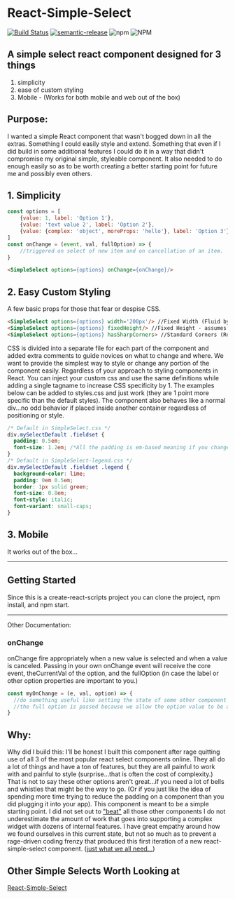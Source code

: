 # React-Simple-Select
[![Build Status](https://travis-ci.com/shaefer/react-simple-select.svg?branch=master)](https://travis-ci.com/shaefer/react-simple-select)
[![semantic-release](https://img.shields.io/badge/%20%20%F0%9F%93%A6%F0%9F%9A%80-semantic--release-e10079.svg)](https://github.com/semantic-release/semantic-release)
![npm](https://img.shields.io/npm/v/react-simple-styleable-select)
![NPM](https://img.shields.io/npm/l/react-simple-styleable-select)
## A simple select react component designed for 3 things
1. simplicity 
2. ease of custom styling 
3. Mobile - (Works for both mobile and web out of the box)

## Purpose:
I wanted a simple React component that wasn't bogged down in all the extras. Something I could easily style and extend. Something that even if I did build in some additional features I could do it in a way that didn't compromise my original simple, styleable component. It also needed to do enough easily so as to be worth creating a better starting point for future me and possibly even others.

## 1. Simplicity
```javascript
const options = [
    {value: 1, label: 'Option 1'},
    {value: 'text value 2', label: 'Option 2'},
    {value: {complex: 'object', moreProps: 'hello'}, label: 'Option 3'}
]
const onChange = (event, val, fullOption) => {
    //triggered on select of new item and on cancellation of an item.
}
```
```html
<SimpleSelect options={options} onChange={onChange}/>
```

## 2. Easy Custom Styling

A few basic props for those that fear or despise CSS.
```html
<SimpleSelect options={options} width='200px'/> //Fixed Width (Fluid by default)
<SimpleSelect options={options} fixedHeight/> //Fixed Height - assumes single line of text with ellipsis (Fluid by default)
<SimpleSelect options={options} hasSharpCorners> //Standard Corners (Rounded by default)
```

CSS is divided into a separate file for each part of the component and added extra comments to guide novices on what to change and where. We want to provide the simplest way to style or change any portion of the component easily. Regardless of your approach to styling components in React.
You can inject your custom css and use the same definitions while adding a single tagname to increase CSS specificity by 1. The examples below can be added to styles.css and just work (they are 1 point more specific than the default styles). The component also behaves like a normal div...no odd behavior if placed inside another container regardless of positioning or style. 
```css
/* Default in SimpleSelect.css */
div.mySelectDefault .fieldset {
  padding: 0.5em;
  font-size: 1.2em; /*All the padding is em-based meaning if you change the font-size first you may find you are happy with the relative padding.*/
}
/* Default in SimpleSelect-legend.css */
div.mySelectDefault .fieldset .legend {
  background-color: lime;
  padding: 0em 0.5em;
  border: 1px solid green;
  font-size: 0.8em;
  font-style: italic;
  font-variant: small-caps;
}
```

## 3. Mobile
It works out of the box...

---

## Getting Started

Since this is a create-react-scripts project you can clone the project, npm install, and npm start.

---

Other Documentation:
### onChange
onChange fire appropriately when a new value is selected and when a value is canceled. Passing in your own onChange event will receive the core event, theCurrentVal of the option, and the fullOption (in case the label or other option properties are important to you.)
```javascript
const myOnChange = (e, val, option) => {
  //do something useful like setting the state of some other component that houses the Select. 
  //the full option is passed because we allow the option value to be a complex object not just a simple text value. 
}
```

## Why:
Why did I build this: I'll be honest I built this component after rage quitting use of all 3 of the most popular react select components online. They all do a lot of things and have a ton of features, but they are all painful to work with and painful to style (surprise...that is often the cost of complexity.) That is not to say these other options aren't great...if you need a lot of bells and whistles that might be the way to go. (Or if you just like the idea of spending more time trying to reduce the padding on a component than you did plugging it into your app). This component is meant to be a simple starting point. I did not set out to ["beat"](https://xkcd.com/844/) all those other components I do not underestimate the amount of work that goes into supporting a complex widget with dozens of internal features. I have great empathy around how we found ourselves in this current state, but not so much as to prevent a rage-driven coding frenzy that produced this first iteration of a new react-simple-select component. ([just what we all need...](https://xkcd.com/927/))

## Other Simple Selects Worth Looking at
[React-Simple-Select](https://github.com/gargrave/react-simple-select#readme)



